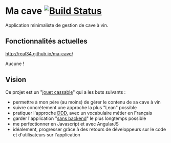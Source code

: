 Ma cave [![Build Status](https://travis-ci.org/real34/ma-cave.png?branch=master)](https://travis-ci.org/real34/ma-cave)
=======

Application minimaliste de gestion de cave à vin.

## Fonctionnalités actuelles

http://real34.github.io/ma-cave/

Aucune !

## Vision

Ce projet est un "[jouet cassable](http://chimera.labs.oreilly.com/books/1234000001813/ch05.html#breakable_toys)" qui a les buts suivants :

* permettre à mon père (au moins) de gérer le contenu de sa cave à vin
* suivre concrètement une approche la plus "Lean" possible
* pratiquer l'approche [DDD](http://en.wikipedia.org/wiki/Domain-driven_design), avec un vocabulaire métier en Français
* garder l'application "[sans backend](http://nobackend.org/)" le plus longtemps possible
* me perfectionner en Javascript et avec AngularJS
* idéalement, progresser grâce à des retours de développeurs sur le code et d'utilisateurs sur l'application
